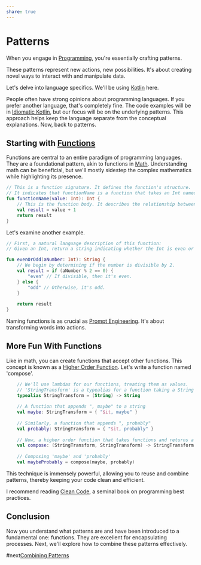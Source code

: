 ```yaml
---
share: true
---
```


# Patterns  

When you engage in [Programming](Programming.html), you're essentially crafting patterns.

These patterns represent new actions, new possibilities. It's about creating novel ways to interact with and manipulate data.

Let's delve into language specifics. We'll be using [Kotlin](./Kotlin.html) here.

People often have strong opinions about programming languages. If you prefer another language, that's completely fine. The code examples will be in [Idiomatic Kotlin](Idiomatic%20Kotlin.html), but our focus will be on the underlying patterns. This approach helps keep the language separate from the conceptual explanations. Now, back to patterns.

## Starting with [Functions](./Functions.html)  

Functions are central to an entire paradigm of programming languages. They are a foundational pattern, akin to functions in [Math](Math.html). Understanding math can be beneficial, but we'll mostly sidestep the complex mathematics while highlighting its presence.

```Kotlin
// This is a function signature. It defines the function's structure.
// It indicates that functionName is a function that takes an Int named 'value' and returns an Int.
fun functionName(value: Int): Int {
    // This is the function body. It describes the relationship between 'value' and the result.
    val result = value + 1    
    return result    
}  
```  

Let's examine another example.

```Kotlin  
// First, a natural language description of this function:
// Given an Int, return a string indicating whether the Int is even or odd.

fun evenOrOdd(aNumber: Int): String {
    // We begin by determining if the number is divisible by 2.
    val result = if (aNumber % 2 == 0) {
        "even" // If divisible, then it's even.
    } else {
        "odd" // Otherwise, it's odd.
    }
    
    return result
}  
```  

Naming functions is as crucial as [Prompt Engineering](Prompt%20Engineering.html). It's about transforming words into actions.

## More Fun With Functions  

Like in math, you can create functions that accept other functions. This concept is known as a [Higher Order Function](Higher%20Order%20Function.html). Let's write a function named 'compose'.

```Kotlin  
    // We'll use lambdas for our functions, treating them as values.
    // 'StringTransform' is a typealias for a function taking a String and returning a String.   
    typealias StringTransform = (String) -> String  
    
    // A function that appends ", maybe" to a string
    val maybe: StringTransform = { "$it, maybe" }
    
    // Similarly, a function that appends ", probably"
    val probably: StringTransform = { "$it, probably" }        
    
    // Now, a higher order function that takes functions and returns a function.
    val compose: (StringTransform, StringTransform) -> StringTransform = { a, b -> { a(b(it)) } }
    
    // Composing 'maybe' and 'probably'
    val maybeProbably = compose(maybe, probably)
```  

This technique is immensely powerful, allowing you to reuse and combine patterns, thereby keeping your code clean and efficient.

I recommend reading [Clean Code](Clean%20Code.html), a seminal book on programming best practices.

## Conclusion  
Now you understand what patterns are and have been introduced to a fundamental one: functions. They are excellent for encapsulating processes. Next, we'll explore how to combine these patterns effectively.

#next[Combining Patterns](Combining%20Patterns.html)